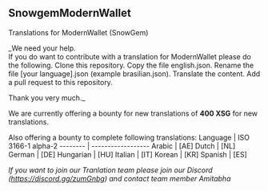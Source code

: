 ## SnowgemModernWallet
Translations for ModernWallet (SnowGem)

_We need your help.  
If you do want to contribute with a translation for ModernWallet please do the following.
Clone this repository.
Copy the file english.json.
Rename the file [your language].json (example brasilian.json).
Translate the content.
Add a pull request to this repository.

Thank you very much._

We are currently offering a bounty for new translations of **400 XSG** for new translations.

Also offering a bounty to complete following translations:
Language | ISO 3166-1 alpha-2
-------- | ------------------
Arabic | [AE]
Dutch | [NL]
German | [DE]
Hungarian | [HU]
Italian | [IT]
Korean | [KR]
Spanish | [ES]

_If you want to join our Tranlation team please join our Discord (https://discord.gg/zumGnbg) and contact team member Amitabha_
